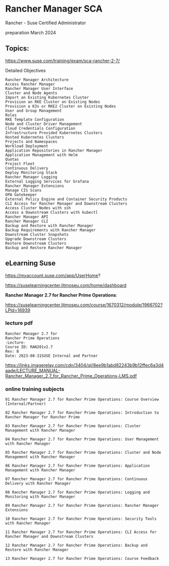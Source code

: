 # Rancher Manager SCA 

Rancher - Suse Certified Administrator

preparation March 2024




## Topics:

https://www.suse.com/training/exam/sca-rancher-2-7/



Detailed Objectives

    Rancher Manager Architecture 
    Access Rancher Manager 
    Rancher Manager User Interface 
    Cluster and Node Agents 
    Import an Existing Kubernetes Cluster 
    Provision an RKE Cluster on Existing Nodes 
    Provision a K3s or RKE2 Cluster on Existing Nodes 
    User and Group Management 
    Roles 
    RKE Template Configuration 
    Node and Cluster Driver Management 
    Cloud Credentials Configuration 
    Infrastructure Provided Kubernetes Clusters 
    Hosted Kubernetes Clusters  
    Projects and Namespaces 
    Workload Deployment 
    Application Repositories in Rancher Manager 
    Application Management with Helm 
    Quotas 
    Project Fleet 
    Continuous Delivery 
    Deploy Monitoring Stack 
    Rancher Manager Logging 
    External Logging Services for Grafana 
    Rancher Manager Extensions  
    Manage CIS Scans 
    OPA Gatekeeper 
    External Policy Engine and Container Security Products  
    CLI Access for Rancher Manager and Downstream Clusters  
    Access Cluster Nodes with ssh 
    Access a Downstream Clusters with kubectl 
    Rancher Manager API 
    Rancher Manager CLI 
    Backup and Restore with Rancher Manager  
    Backup Requirements with Rancher Manager 
    Downstream Cluster Snapshots 
    Upgrade Downstream Clusters 
    Restore Downstream Clusters 
    Backup and Restore Rancher Manager  


## eLearning Suse



https://myaccount.suse.com/app/UserHome?

https://suselearningcenter.litmoseu.com/home/dashboard


**Rancher Manager 2.7 for Rancher Prime Operations**:

https://suselearningcenter.litmoseu.com/course/1670312/module/1966702?LPId=16939



### lecture pdf

```
Rancher Manager 2.7 for
Rancher Prime Operations
-Lecture-
Course ID: RAN201v2.7
Rev: B
Date: 2023-08-31SUSE Internal and Partner
```

https://links.imagerelay.com/cdn/3404/ql/8ee9b1abd82243b9b12ffec6a3d4aade/LECTURE_MANUAL-Rancher_Manager_2.7_for_Rancher_Prime_Operations-LMS.pdf


### online training subjects

	01 Rancher Manager 2.7 for Rancher Prime Operations: Course Overview (Internal/Partner)
	
	02 Rancher Manager 2.7 for Rancher Prime Operations: Introduction to Rancher Manager for Rancher Prime
	
	03 Rancher Manager 2.7 for Rancher Prime Operations: Cluster Management with Rancher Manager
	
	04 Rancher Manager 2.7 for Rancher Prime Operations: User Management with Rancher Manager
	
	05 Rancher Manager 2.7 for Rancher Prime Operations: Cluster and Node Management with Rancher Manager
	
	06 Rancher Manager 2.7 for Rancher Prime Operations: Application Management with Rancher Manager
	
	07 Rancher Manager 2.7 for Rancher Prime Operations: Continuous Delivery with Rancher Manager
	
	08 Rancher Manager 2.7 for Rancher Prime Operations: Logging and Monitoring with Rancher Manager
	
	09 Rancher Manager 2.7 for Rancher Prime Operations: Rancher Manager Extensions
	
	10 Rancher Manager 2.7 for Rancher Prime Operations: Security Tools with Rancher Manager
	
	11 Rancher Manager 2.7 for Rancher Prime Operations: CLI Access for Rancher Manager and Downstream Clusters
	
	12 Rancher Manager 2.7 for Rancher Prime Operations: Backup and Restore with Rancher Manager
	
	13 Rancher Manager 2.7 for Rancher Prime Operations: Course Feedback
	


